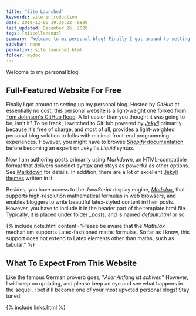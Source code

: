 ```yaml
---
title: "Site Launched"
keywords: site introduction
date: 2019-11-06 19:39:02 -0800
last_updated: December 26, 2020
tags: [miscellaneous]
summary: "Welcome to my personal blog! Finally I got around to setting up my personal blog."
sidebar: none
permalink: site_launched.html
folder: mydoc
---
```


Welcome to my personal blog!

## Full-Featured Website For Free
Finally I got around to setting up my personal blog. Hosted by *GitHub* at essentially no cost, this personal website is
a light-weight one forked from [Tom Johnson's GitHub Repo](https://github.com/tomjoht/documentation-theme-jekyll). A lot
easier than you thought it was going to be, isn't it? To be frank, I switched to GitHub powered by
[*Jekyll*](https://jekyllrb.com) primarily because it's free of charge, and most of all, provides a light-weighted
personal blog solution to folks with minimal front-end programming experiences. However, you might have to browse
[*Shopify* documentation](https://shopify.github.io/liquid) before becoming an expert on Jekyll's *Liquid* syntax.

Now I am authoring posts primarily using *Markdown*, an HTML-compatible format that delivers succinct syntax and stays
as powerful as other options. See [Markdown](https://www.markdownguide.org) for details. In addition, there are a lot of
excellent [Jekyll themes](https://jekyllrb.com/docs/themes) written in it.

Besides, you have access to the *JavaScript* display engine, [*MathJax*](https://www.mathjax.org), that supports
high-resolution mathematical formulas in web browsers, and enables bloggers to write beautiful latex-styled content in
their posts. However, you have to include it in the header part of the template html file. Typically, it is placed under
folder *_posts*, and is named *default.html* or so.

{% include note.html content="Please be aware that the *MathJax* mechanism supports Latex-fashioned maths formulas. So
far as I know, this support does not extend to Latex elements other than maths, such as tabular." %}

## What To Expect From This Website
Like the famous German proverb goes, "*Aller Anfang ist schwer.*" However, I will keep on updating, and please keep an
eye and see what happens in the sequel. I bet it'll become one of your most upvoted personal blogs! Stay tuned!

{% include links.html %}
